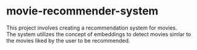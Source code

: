 # movie-recommender-system
This project involves creating a recommendation system for movies.\
The system utilizes the concept of embeddings to detect movies simlar to the movies liked by the user to be recommended.
